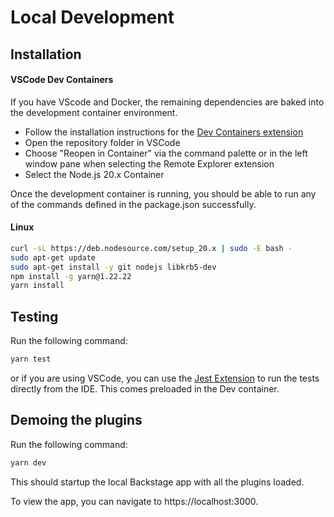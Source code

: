 # Local Development

## Installation

#### VSCode Dev Containers

If you have VScode and Docker, the remaining dependencies are baked into the development container environment.

- Follow the installation instructions for the [Dev Containers extension](https://marketplace.visualstudio.com/items?itemName=ms-vscode-remote.remote-containers#installation)
- Open the repository folder in VSCode
- Choose "Reopen in Container" via the command palette or in the left window pane when selecting the Remote Explorer extension
- Select the Node.js 20.x Container

Once the development container is running, you should be able to run any of the commands defined in the package.json successfully.

#### Linux

```sh
curl -sL https://deb.nodesource.com/setup_20.x | sudo -E bash -
sudo apt-get update
sudo apt-get install -y git nodejs libkrb5-dev
npm install -g yarn@1.22.22
yarn install
```

## Testing

Run the following command:

```sh
yarn test
```

or if you are using VSCode, you can use the [Jest Extension](https://marketplace.visualstudio.com/items?itemName=Orta.vscode-jest) to run the tests directly from the IDE. This comes preloaded in the Dev container.

## Demoing the plugins

Run the following command:

```sh
yarn dev
```

This should startup the local Backstage app with all the plugins loaded.

To view the app, you can navigate to https://localhost:3000.
